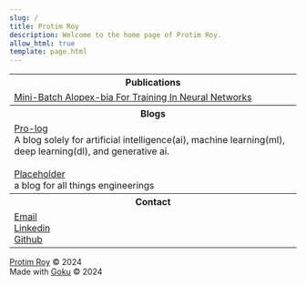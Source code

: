 ```yaml
---
slug: /
title: Protim Roy
description: Welcome to the home page of Protim Roy.
allow_html: true
template: page.html
---
```


<table>
  <tr>
    <th>Publications</th>
    <!-- <th>November 2024</th> -->
  </tr>
  <tr>
    <td> <a href=https://atrium.lib.uoguelph.ca/items/7aba3ef1-a606-4717-84ef-67b39d1229fc>Mini-Batch Alopex-bia For Training In Neural Networks</a></td>
  </tr>
  
  <tr>
    <th>Blogs</th>
    <!-- <th>November 2024</th> -->
  </tr>
  <tr>
    <td> <a href=https://www.protimroy.com/pro-log>Pro-log</a> <br> A blog solely for artificial intelligence(ai), machine learning(ml), deep learning(dl), and generative ai.<br><br> <a href=https://www.protimroy.com/pro-log>Placeholder</a> <br> a blog for all things engineerings</td>
  </tr>

  <tr>
    <th>Contact</th>
    <!-- <th>November 2024</th> -->
  </tr>
  <tr>
    <td> <a href="mailto:mail@protimroy.com">Email</a><br><a href=https://www.linkedin.com/in/protimr>Linkedin</a><br><a href=https://www.github.com/protimroy>Github</a></td>
  </tr>
  
</table>


<a href=https://protimroy.com>Protim Roy</a> &copy; 2024<br>
Made with <a href=https://github.com/sea-grass/goku>Goku</a> &copy; 2024